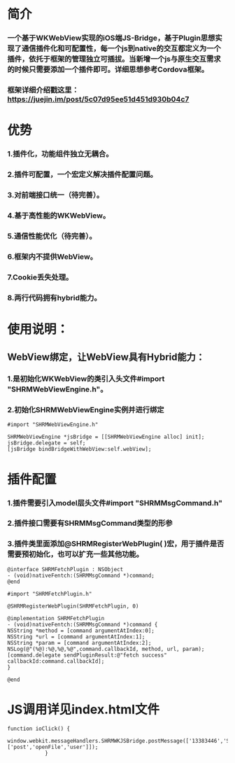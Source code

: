 # 简介
### 一个基于WKWebView实现的iOS端JS-Bridge，基于Plugin思想实现了通信插件化和可配置性，每一个js到native的交互都定义为一个插件，依托于框架的管理独立可插拔。当新增一个js与原生交互需求的时候只需要添加一个插件即可。详细思想参考Cordova框架。
### 框架详细介绍戳这里：https://juejin.im/post/5c07d95ee51d451d930b04c7


# 优势
### 1.插件化，功能组件独立无耦合。
### 2.插件可配置，一个宏定义解决插件配置问题。
### 3.对前端接口统一（待完善）。
### 4.基于高性能的WKWebView。
### 5.通信性能优化（待完善）。
### 6.框架内不提供WebView。
### 7.Cookie丢失处理。
### 8.两行代码拥有hybrid能力。



# 使用说明：

## WebView绑定，让WebView具有Hybrid能力：

### 1.是初始化WKWebView的类引入头文件#import "SHRMWebViewEngine.h"。
### 2.初始化SHRMWebViewEngine实例并进行绑定

```
#import "SHRMWebViewEngine.h"

SHRMWebViewEngine *jsBridge = [[SHRMWebViewEngine alloc] init];
jsBridge.delegate = self;
[jsBridge bindBridgeWithWebView:self.webView];
```


# 插件配置

### 1.插件需要引入model层头文件#import "SHRMMsgCommand.h"
### 2.插件接口需要有SHRMMsgCommand类型的形参
### 3.插件类里面添加@SHRMRegisterWebPlugin( )宏，用于插件是否需要预初始化，也可以扩充一些其他功能。

```
@interface SHRMFetchPlugin : NSObject
- (void)nativeFentch:(SHRMMsgCommand *)command;
@end

```

```
#import "SHRMFetchPlugin.h"

@SHRMRegisterWebPlugin(SHRMFetchPlugin, 0)

@implementation SHRMFetchPlugin
- (void)nativeFentch:(SHRMMsgCommand *)command {
NSString *method = [command argumentAtIndex:0];
NSString *url = [command argumentAtIndex:1];
NSString *param = [command argumentAtIndex:2];
NSLog(@"(%@):%@,%@,%@",command.callbackId, method, url, param);
[command.delegate sendPluginResult:@"fetch success" callbackId:command.callbackId];
}

@end
```

# JS调用详见index.html文件
```
function ioClick() {
          window.webkit.messageHandlers.SHRMWKJSBridge.postMessage(['13383446','SHRMIOPlugin','nativeIO',['post','openFile','user']]);
            }
```

